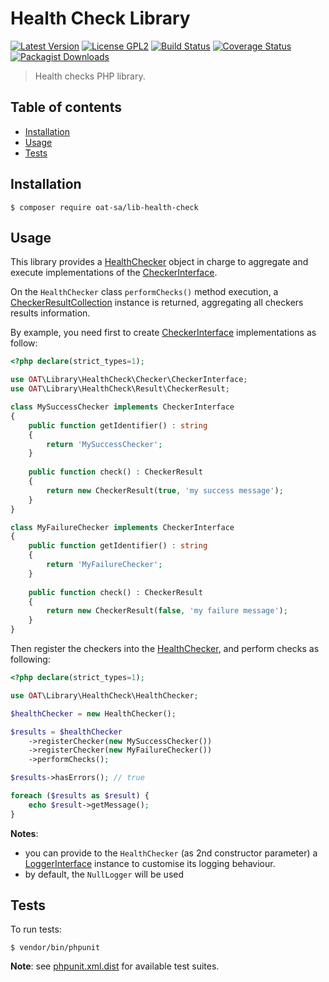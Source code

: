 # Health Check Library

[![Latest Version](https://img.shields.io/github/tag/oat-sa/lib-health-check.svg?style=flat&label=release)](https://github.com/oat-sa/lib-health-check/tags)
[![License GPL2](http://img.shields.io/badge/licence-GPL%202.0-blue.svg)](http://www.gnu.org/licenses/gpl-2.0.html)
[![Build Status](https://travis-ci.org/oat-sa/lib-health-check.svg?branch=master)](https://travis-ci.org/oat-sa/lib-health-check)
[![Coverage Status](https://coveralls.io/repos/github/oat-sa/lib-health-check/badge.svg?branch=master)](https://coveralls.io/github/oat-sa/lib-health-check?branch=master)
[![Packagist Downloads](http://img.shields.io/packagist/dt/oat-sa/lib-health-check.svg)](https://packagist.org/packages/oat-sa/lib-health-check)

> Health checks PHP library.

## Table of contents
- [Installation](#installation)
- [Usage](#usage)
- [Tests](#tests)

## Installation

```console
$ composer require oat-sa/lib-health-check
```

## Usage

This library provides a [HealthChecker](src/HealthChecker.php) object in charge to aggregate and execute implementations of the [CheckerInterface](src/Checker/CheckerInterface.php).

On the `HealthChecker` class `performChecks()` method execution, a [CheckerResultCollection](src/Result/CheckerResultCollection.php) instance is returned, aggregating all checkers results information.

By example, you need first to create [CheckerInterface](src/Checker/CheckerInterface.php) implementations as follow:

```php
<?php declare(strict_types=1);

use OAT\Library\HealthCheck\Checker\CheckerInterface;
use OAT\Library\HealthCheck\Result\CheckerResult;

class MySuccessChecker implements CheckerInterface
{
    public function getIdentifier() : string
    {
        return 'MySuccessChecker';
    }
    
    public function check() : CheckerResult
    {
        return new CheckerResult(true, 'my success message');
    }
}

class MyFailureChecker implements CheckerInterface
{
    public function getIdentifier() : string
    {
        return 'MyFailureChecker';
    }
    
    public function check() : CheckerResult
    {
        return new CheckerResult(false, 'my failure message');
    }
}
```

Then register the checkers into the [HealthChecker](src/HealthChecker.php), and perform checks as following:

```php
<?php declare(strict_types=1);

use OAT\Library\HealthCheck\HealthChecker;

$healthChecker = new HealthChecker();

$results = $healthChecker
    ->registerChecker(new MySuccessChecker())
    ->registerChecker(new MyFailureChecker())
    ->performChecks();

$results->hasErrors(); // true

foreach ($results as $result) {
    echo $result->getMessage();
}
```

**Notes**:
- you can provide to the `HealthChecker` (as 2nd constructor parameter) a [LoggerInterface](https://www.php-fig.org/psr/psr-3/#3-psrlogloggerinterface) instance to customise its logging behaviour.
- by default, the `NullLogger` will be used

## Tests

To run tests:
```console
$ vendor/bin/phpunit
```
**Note**: see [phpunit.xml.dist](phpunit.xml.dist) for available test suites.